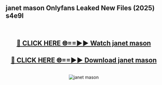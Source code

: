 <h2>janet mason Onlyfans Leaked New Files (2025) s4e9l</h2>
<br>
<div align="center">
<h2><a href="https://mediafiles.top/janet_mason&ref=git" rel="nofollow">🔴 CLICK HERE 🌐==►► Watch janet mason</a></h2>
<h2><a href="https://mediafiles.top/janet_mason&ref=git" rel="nofollow">🔴 CLICK HERE 🌐==►► Download janet mason</a></h2>
<br>
<a href="https://mediafiles.top/janet_mason&ref=git" rel="nofollow" data-target="animated-image.originalLink"><img src="https://i.ibb.co.com/xMMVF88/686577567.gif" alt="janet mason" style="max-width: 100%; display: inline-block;" data-target="animated-image.originalImage"></a>
</div>
<br>
<br>